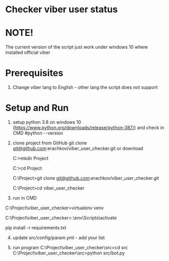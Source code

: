 # Checker viber user status  

# NOTE! 
The current version of the script just work under windows 10 where installed official viber

# Prerequisites
1. Change viber lang to English - other lang the script does not support

# Setup and Run

1. setup python 3.8 on windows 10 (https://www.python.org/downloads/release/python-387/) and check in CMD #python --version
2. clone project from GitHub  git clone git@github.com:erachkov/viber_user_checker.git or download
    
    C:\>mkdir Project  
    
    C:\>cd Project  
    
    C:\Project>git clone git@github.com:erachkov/viber_user_checker.git 
    
    C:\Project>cd viber_user_checker 


3. run in CMD

C:\Project\viber_user_checker>virtualenv venv

C:\Project\viber_user_checker>.\env\Scripts\activate

pip install -r requirements.txt

4. update src/config/param.yml - add your list

5. run program
   C:\Project\viber_user_checker\src>cd src
   C:\Project\viber_user_checker\src>python src/bot.py

